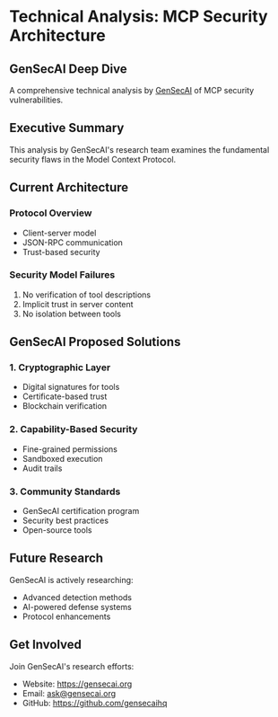 # Technical Analysis: MCP Security Architecture

## GenSecAI Deep Dive

A comprehensive technical analysis by [GenSecAI](https://gensecai.org) of MCP security vulnerabilities.

## Executive Summary

This analysis by GenSecAI's research team examines the fundamental security flaws in the Model Context Protocol.

## Current Architecture

### Protocol Overview
- Client-server model
- JSON-RPC communication
- Trust-based security

### Security Model Failures
1. No verification of tool descriptions
2. Implicit trust in server content
3. No isolation between tools

## GenSecAI Proposed Solutions

### 1. Cryptographic Layer
- Digital signatures for tools
- Certificate-based trust
- Blockchain verification

### 2. Capability-Based Security
- Fine-grained permissions
- Sandboxed execution
- Audit trails

### 3. Community Standards
- GenSecAI certification program
- Security best practices
- Open-source tools

## Future Research

GenSecAI is actively researching:
- Advanced detection methods
- AI-powered defense systems
- Protocol enhancements

## Get Involved

Join GenSecAI's research efforts:
- Website: https://gensecai.org
- Email: ask@gensecai.org
- GitHub: https://github.com/gensecaihq
